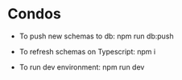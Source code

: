 # Condos

- To push new schemas to db:
  npm run db:push

- To refresh schemas on Typescript:
  npm i

- To run dev environment:
  npm run dev
